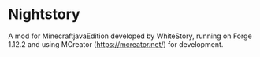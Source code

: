 # Nightstory

A mod for MinecraftjavaEdition developed by WhiteStory, running on Forge 1.12.2 and using MCreator (https://mcreator.net/) for development.